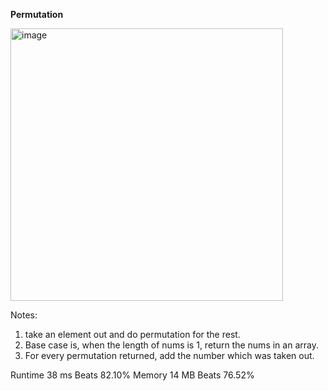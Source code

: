 **Permutation**

<img width="436" alt="image" src="https://user-images.githubusercontent.com/25766765/228998190-8b66fa65-cfed-442a-99f0-e2134c7316f9.png">

Notes:
1. take an element out and do permutation for the rest.
2. Base case is, when the length of nums is 1, return the nums in an array.
3. For every permutation returned, add the number which was taken out.

Runtime
38 ms
Beats
82.10%
Memory
14 MB
Beats
76.52%

